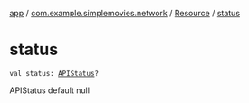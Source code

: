 [app](../../index.md) / [com.example.simplemovies.network](../index.md) / [Resource](index.md) / [status](./status.md)

# status

`val status: `[`APIStatus`](../-a-p-i-status/index.md)`?`

APIStatus default null

